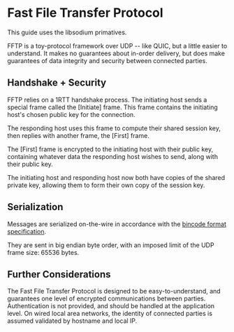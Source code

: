 # Fast File Transfer Protocol

This guide uses the libsodium primatives.

FFTP is a toy-protocol framework over UDP -- like QUIC, but a little easier to
understand. It makes no guarantees about in-order delivery, but does make
guarantees of data integrity and security between connected parties.

## Handshake + Security

FFTP relies on a 1RTT handshake process. The initiating host sends a special
frame called the [Initiate] frame. This frame contains the initiating host's
chosen public key for the connection.

The responding host uses this frame to compute their shared session key, then
replies with another frame, the [First] frame.

The [First] frame is encrypted to the initiating host with their public
key, containing whatever data the responding host wishes to send, along with their
public key.

The initiating host and responding host now both have copies of the shared private
key, allowing them to form their own copy of the session key.

## Serialization

Messages are serialized on-the-wire in accordance with the [bincode format specification](https://github.com/bincode-org/bincode/blob/trunk/docs/spec.md).

They are sent in big endian byte order, with an imposed limit of the UDP frame size:
65536 bytes.

## Further Considerations

The Fast File Transfer Protocol is designed to be easy-to-understand, and guarantees
one level of encrypted communications between parties. Authentication is not provided,
and should be handled at the application level. On wired local area networks, the
identity of connected parties is assumed validated by hostname and local IP.
